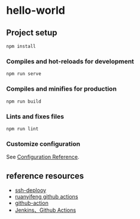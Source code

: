 <!--
 * @Author: xiaoguang_10@qq.com
 * @LastEditors: xiaoguang_10@qq.com
 * @Date: 2020-12-29 15:53:37
 * @LastEditTime: 2020-12-29 18:39:53
-->
# hello-world

## Project setup
```
npm install
```

### Compiles and hot-reloads for development
```
npm run serve
```

### Compiles and minifies for production
```
npm run build
```

### Lints and fixes files
```
npm run lint
```

### Customize configuration
See [Configuration Reference](https://cli.vuejs.org/config/).


## reference resources
* [ssh-deplooy](https://github.com/easingthemes/ssh-deploy)
* [ruanyifeng github actions](http://www.ruanyifeng.com/blog/2019/09/getting-started-with-github-actions.html)
* [github-action](https://docs.github.com/cn/free-pro-team@latest/actions/reference/workflow-syntax-for-github-actions)
* [Jenkins、Github Actions](https://juejin.cn/post/6887751398499287054#heading-9)

